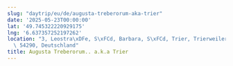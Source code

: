 ```yaml
---
slug: "daytrip/eu/de/augusta-treberorum-aka-trier"
date: '2025-05-23T00:00:00'
lat: '49.745322220929175'
lng: '6.637357252197262'
location: "3, Leostra\xDFe, S\xFCd, Barbara, S\xFCd, Trier, Trierweiler, Rheinland-Pfalz,\
  \ 54290, Deutschland"
title: Augusta Treberorum.. a.k.a Trier
---
```



